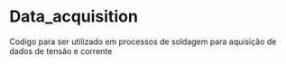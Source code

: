 # Data_acquisition
Codigo para ser utilizado em processos de soldagem para aquisição de dados de tensão e corrente
